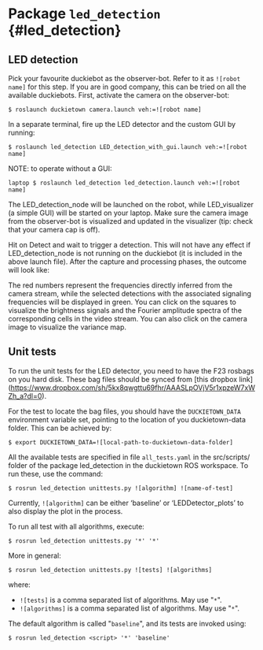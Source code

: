 # Package `led_detection` {#led_detection}

<move-here src='#led_detection-autogenerated'/>

## LED detection

Pick your favourite duckiebot as the observer-bot. Refer to it as `![robot name]` for this step. If you are in good company, this can be tried on all the available duckiebots. First, activate the camera on the observer-bot:

    $ roslaunch duckietown camera.launch veh:=![robot name]

In a separate terminal, fire up the LED detector and the custom GUI by running:

    $ roslaunch led_detection LED_detection_with_gui.launch veh:=![robot name]

NOTE: to operate without a GUI:

    laptop $ roslaunch led_detection led_detection.launch veh:=![robot name]

The LED_detection_node will be launched on the robot, while LED_visualizer (a simple GUI) will be started on your laptop. Make sure the camera image from the observer-bot is visualized and updated in the visualizer (tip: check that your camera cap is off).

Hit on Detect and wait to trigger a detection. This will not have any effect if LED_detection_node is not running on the duckiebot (it is included in the above launch file). After the capture and processing phases, the outcome will look like:

The red numbers represent the frequencies directly inferred from the camera stream, while the selected detections with the associated signaling frequencies will be displayed in green.
You can click on the squares to visualize the brightness signals and the Fourier amplitude spectra of the corresponding cells in the video stream. You can also click on the camera image to visualize the variance map.


## Unit tests


To run the unit tests for the LED detector, you need to have the F23 rosbags on you hard disk. These bag files should be synced from [this dropbox link] (https://www.dropbox.com/sh/5kx8qwgttu69fhr/AAASLpOVjV5r1xpzeW7xWZh_a?dl=0).

For the test to locate the bag files, you should have the  `DUCKIETOWN_DATA` environment variable set, pointing to the location of you duckietown-data folder. This can be achieved by:

    $ export DUCKIETOWN_DATA=![local-path-to-duckietown-data-folder]

All the available tests are specified in file `all_tests.yaml` in the  src/scripts/ folder of the package led_detection in the duckietown ROS workspace. To run these, use the command:

    $ rosrun led_detection unittests.py ![algorithm] ![name-of-test]

Currently, `![algorithm]` can be either ‘baseline’ or ‘LEDDetector_plots’ to also display the plot in the process.

To run all test with all algorithms, execute:

    $ rosrun led_detection unittests.py '*' '*'


More in general:

    $ rosrun led_detection unittests.py ![tests] ![algorithms]

where:

- `![tests]` is a comma separated list of algorithms. May use "`*`".
- `![algorithms]` is a  comma separated list of algorithms. May use  "`*`".

The default algorithm is called "`baseline`", and its tests are invoked using:

    $ rosrun led_detection <script> '*' 'baseline'
